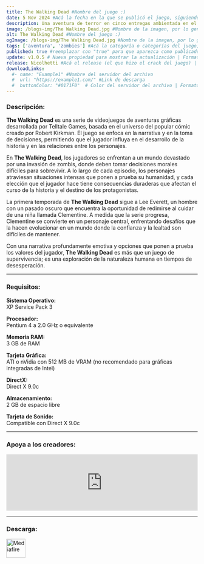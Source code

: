```yaml
---
title: The Walking Dead #Nombre del juego :)
date: 5 Nov 2024 #Acá la fecha en la que se publicó el juego, siguiendo este formato: Dia "30", Mes "Oct", Año "2024" = como debe quedar: 30 Oct 2024
description: Una aventura de terror en cinco entregas ambientada en el mismo universo que la galardonada serie de cómics de Robert Kirkman. #Acá una mini descripción del juego
image: /blogs-img/The Walking Dead.jpg #Nombre de la imagen, por lo general es exactamente el mismo nombre que el juego excluyendo lo ":" (Dos puntos)
alt: The Walking Dead #Nombre del juego :)
ogImage: /blogs-img/The Walking Dead.jpg #Nombre de la imagen, por lo general es exactamente el mismo nombre que el juego excluyendo lo ":" (Dos puntos)
tags: ['aventura', 'zombies'] #Acá la categoría o categorías del juego, si es más de una se coloca en este formato: ['categoría1', 'categoría2']
published: true #reemplazar con "true" para que aparezca como publicado
update: v1.0.5 # Nueva propiedad para mostrar la actualización | Formato: v1.0.0
release: Nicolhetti #Acá el release (el que hizo el crack del juego) | Formato: Nicolhetti
downloadLinks:
  #- name: "Example1" #Nombre del servidor del archivo
  #  url: "https://example1.com/" #Link de descarga
  #  buttonColor: "#0171F0"  # Color del servidor del archivo | Formato hexadecimal | MediaFire: #0171F0 | Buzzheavier: #FF6600 |
---
```


<!--En VSCode seleccionando una palabra, por ejemplo: "The Walking Dead" y apretando Ctrl+F2 se seleccionan todas las palabras iguales-->

### Descripción:
**The Walking Dead** es una serie de videojuegos de aventuras gráficas desarrollada por Telltale Games, basada en el universo del popular cómic creado por Robert Kirkman. El juego se enfoca en la narrativa y en la toma de decisiones, permitiendo que el jugador influya en el desarrollo de la historia y en las relaciones entre los personajes.

En **The Walking Dead**, los jugadores se enfrentan a un mundo devastado por una invasión de zombis, donde deben tomar decisiones morales difíciles para sobrevivir. A lo largo de cada episodio, los personajes atraviesan situaciones intensas que ponen a prueba su humanidad, y cada elección que el jugador hace tiene consecuencias duraderas que afectan el curso de la historia y el destino de los protagonistas.

La primera temporada de **The Walking Dead** sigue a Lee Everett, un hombre con un pasado oscuro que encuentra la oportunidad de redimirse al cuidar de una niña llamada Clementine. A medida que la serie progresa, Clementine se convierte en un personaje central, enfrentando desafíos que la hacen evolucionar en un mundo donde la confianza y la lealtad son difíciles de mantener.

Con una narrativa profundamente emotiva y opciones que ponen a prueba los valores del jugador, **The Walking Dead** es más que un juego de supervivencia; es una exploración de la naturaleza humana en tiempos de desesperación.
<!--Prompt para Chat-GPT: Hazme una descripción para el juego "The Walking Dead" y cada que menciones "The Walking Dead" ponlo en negrita -->

---

### Requisitos:
**Sistema Operativo:**  
XP Service Pack 3

**Procesador:**  
Pentium 4 a 2.0 GHz o equivalente

**Memoria RAM:**  
3 GB de RAM

**Tarjeta Gráfica:**  
ATI o nVidia con 512 MB de VRAM (no recomendado para gráficas integradas de Intel)

**DirectX:**  
Direct X 9.0c

**Almacenamiento:**  
2 GB de espacio libre

**Tarjeta de Sonido:**  
Compatible con Direct X 9.0c

<!--Si falta o sobra un requisito se quita o se agrega manteniendo el mismo formato-->

---

### Apoya a los creadores:
<iframe src="https://store.steampowered.com/widget/207610/" frameborder="0" style="background-color: transparent; width: 100% !important; aspect-ratio: 646 / 190;"></iframe>

<!--Reemplazar los numeros (AppID) del juego (en este caso 2668510) por el numero (AppID) correspondiente con el juego a publicar-->
<!--El AppID se encuentra en la URL del Juego en Steam-->

---

### Descarga:

[<img src="https://gist.github.com/cxmeel/0dbc95191f239b631c3874f4ccf114e2/raw/download.svg" alt="Mediafire" height="50" />](https://www.mediafire.com/file/5pdxmm0wyvgu1vg/The_Walking_Dead_-_Season_1.zip/file)

<!-- # se debe reemplazar por el link de descarga-->

<!--NOMBRE-DEL-SERVICIO se debe reemplazar por el servicio donde está subido el juego-->